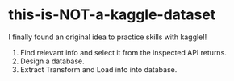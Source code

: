 # this-is-NOT-a-kaggle-dataset
I finally found an original idea to practice skills with kaggle!!

1. Find relevant info and select it from the inspected API returns.
2. Design a database.
3. Extract Transform and Load info into database.

